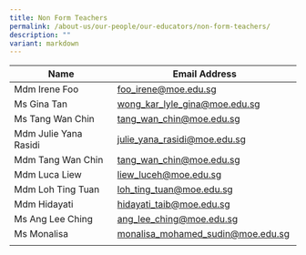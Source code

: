 ```yaml
---
title: Non Form Teachers
permalink: /about-us/our-people/our-educators/non-form-teachers/
description: ""
variant: markdown
---
```

| Name |  Email Address |
|---|---|
| Mdm Irene Foo | foo_irene@moe.edu.sg  |  
| Ms Gina Tan | wong_kar_lyle_gina@moe.edu.sg  |  
| Ms Tang Wan Chin | tang_wan_chin@moe.edu.sg  |  
| Mdm Julie Yana Rasidi | julie_yana_rasidi@moe.edu.sg |  
| Mdm Tang Wan Chin | tang_wan_chin@moe.edu.sg  |   
| Mdm Luca Liew  | liew_luceh@moe.edu.sg  |  
| Mdm Loh Ting Tuan | loh_ting_tuan@moe.edu.sg |  
| Mdm Hidayati  | hidayati_taib@moe.edu.sg  |  
| Ms Ang Lee Ching | ang_lee_ching@moe.edu.sg  |   
| Ms Monalisa | monalisa_mohamed_sudin@moe.edu.sg  |  
| | |